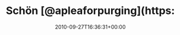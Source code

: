 ---
retweeted: false
source: <a href="http://termtter.org/" rel="nofollow">Termtter</a>
entities:
  hashtags: []
  symbols: []
  user_mentions:
  - name: IAN
    screen_name: apleaforpurging
    indices:
    - '6'
    - '22'
    id_str: '7302222'
    id: '7302222'
  urls: []
display_text_range:
- '0'
- '100'
favorite_count: '0'
id_str: '25702271090'
truncated: false
retweet_count: '0'
id: '25702271090'
created_at: Mon Sep 27 16:36:31 +0000 2010
favorited: false
full_text: Schön [@apleaforpurging](https://twitter.com/apleaforpurging) auf den Ohren.
  Wenn das so weitergeht, greif ich heute noch Revision 1337 ab.
lang: de
tags:
- pesos:twitter
date: '2010-09-27T16:36:31+00:00'
src: https://twitter.com/bascht/status/25702271090
original_url: https://twitter.com/bascht/status/25702271090
type: twitter_tweet
text: Schön [@apleaforpurging](https://twitter.com/apleaforpurging) auf den Ohren.
  Wenn das so weitergeht, greif ich heute noch Revision 1337 ab.
title: 'Schön [@apleaforpurging](https:'

---